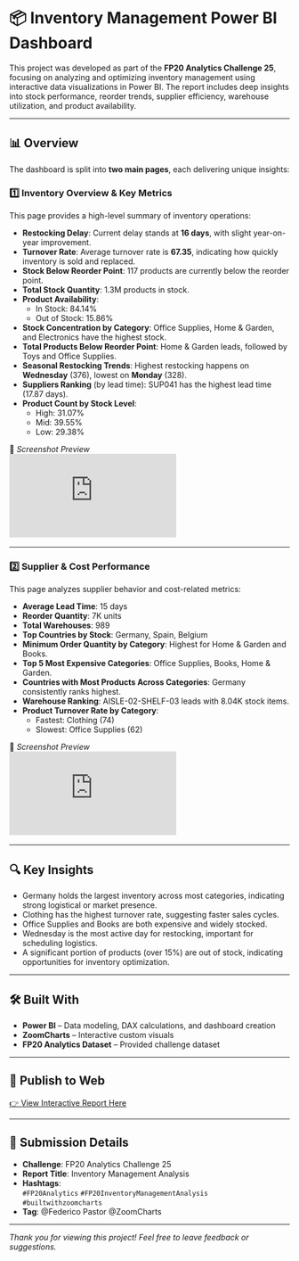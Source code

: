# 📦 Inventory Management Power BI Dashboard

This project was developed as part of the **FP20 Analytics Challenge 25**, focusing on analyzing and optimizing inventory management using interactive data visualizations in Power BI. The report includes deep insights into stock performance, reorder trends, supplier efficiency, warehouse utilization, and product availability.

---

## 📊 Overview

The dashboard is split into **two main pages**, each delivering unique insights:

### 1️⃣ Inventory Overview & Key Metrics

This page provides a high-level summary of inventory operations:

- **Restocking Delay**: Current delay stands at **16 days**, with slight year-on-year improvement.
- **Turnover Rate**: Average turnover rate is **67.35**, indicating how quickly inventory is sold and replaced.
- **Stock Below Reorder Point**: 117 products are currently below the reorder point.
- **Total Stock Quantity**: 1.3M products in stock.
- **Product Availability**: 
  - In Stock: 84.14%
  - Out of Stock: 15.86%
- **Stock Concentration by Category**: Office Supplies, Home & Garden, and Electronics have the highest stock.
- **Total Products Below Reorder Point**: Home & Garden leads, followed by Toys and Office Supplies.
- **Seasonal Restocking Trends**: Highest restocking happens on **Wednesday** (376), lowest on **Monday** (328).
- **Suppliers Ranking** (by lead time): SUP041 has the highest lead time (17.87 days).
- **Product Count by Stock Level**:
  - High: 31.07%
  - Mid: 39.55%
  - Low: 29.38%

📸 _Screenshot Preview_  
![Inventory Overview & Key Metrics](https://github.com/Clacksanalysis/Inventory-Management-Power-BI-Dashboard/blob/6556c1a83f3334299722290e7978af0864af739b/Inventory%20Analysis.pdf)

---

### 2️⃣ Supplier & Cost Performance

This page analyzes supplier behavior and cost-related metrics:

- **Average Lead Time**: 15 days
- **Reorder Quantity**: 7K units
- **Total Warehouses**: 989
- **Top Countries by Stock**: Germany, Spain, Belgium
- **Minimum Order Quantity by Category**: Highest for Home & Garden and Books.
- **Top 5 Most Expensive Categories**: Office Supplies, Books, Home & Garden.
- **Countries with Most Products Across Categories**: Germany consistently ranks highest.
- **Warehouse Ranking**: AISLE-02-SHELF-03 leads with 8.04K stock items.
- **Product Turnover Rate by Category**: 
  - Fastest: Clothing (74)
  - Slowest: Office Supplies (62)

📸 _Screenshot Preview_  
![Supplier & Cost Performance](https://github.com/Clacksanalysis/Inventory-Management-Power-BI-Dashboard/blob/6556c1a83f3334299722290e7978af0864af739b/Inventory%20Analysis.pdf)

---

## 🔍 Key Insights

- Germany holds the largest inventory across most categories, indicating strong logistical or market presence.
- Clothing has the highest turnover rate, suggesting faster sales cycles.
- Office Supplies and Books are both expensive and widely stocked.
- Wednesday is the most active day for restocking, important for scheduling logistics.
- A significant portion of products (over 15%) are out of stock, indicating opportunities for inventory optimization.

---

## 🛠 Built With

- **Power BI** – Data modeling, DAX calculations, and dashboard creation
- **ZoomCharts** – Interactive custom visuals
- **FP20 Analytics Dataset** – Provided challenge dataset

---

## 🔗 Publish to Web

[👉 View Interactive Report Here](https://zoomcharts.com/en/microsoft-power-bi-custom-visuals/challenges/submission/2cfb41b5a03e2f76ccea787c8e7ad88b?challenge=fp20-analytics-april-2025)  

---

## 📣 Submission Details

- **Challenge**: FP20 Analytics Challenge 25
- **Report Title**: Inventory Management Analysis
- **Hashtags**:  
  `#FP20Analytics` `#FP20InventoryManagementAnalysis` `#builtwithzoomcharts`  
- **Tag**: @Federico Pastor @ZoomCharts

---

_Thank you for viewing this project! Feel free to leave feedback or suggestions._
